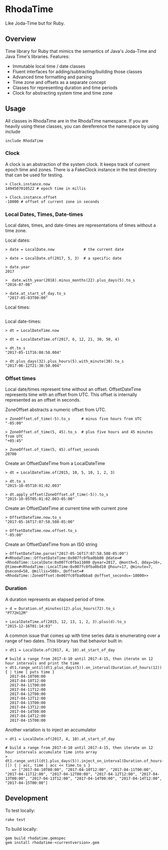 # RhodaTime

Like Joda-Time but for Ruby.

## Overview

Time library for Ruby that mimics the semantics of Java's Joda-Time and Java Time's libraries.  Features:

* Immutable local time / date classes
* Fluent interfaces for adding/subtracting/building those classes
* Advanced time formatting and parsing
* Time zone and offsets as a separate concept
* Classes for representing duration and time periods
* Clock for abstracting system time and time zone

## Usage

All classes in RhodaTime are in the RhodaTime namespace.  If you are heavily using these classes, you can dereference the namespace by using include

````
include RhodaTime
````

### Clock

A clock is an abstraction of the system clock.  It keeps track of current epoch time and zones.  There is a FakeClock instance in the test directory that can be used for testing.

````
> Clock.instance.now
1494507010522 # epoch time in millis

> Clock.instance.offset
-18000 # offset of current zone in seconds
````

### Local Dates, Times, Date-times

Local dates, times, and date-times are representations of times without a time zone.

Local dates:
````
> date = LocalDate.now             # the current date

> date = LocalDate.of(2017, 5, 3)  # a specific date

> date.year
2017

>  date.with_year(2018).minus_months(22).plus_days(5).to_s
"2016-07-08"

> date.at_start_of_day.to_s
 "2017-05-03T00:00"  
````

Local times:
````
````

Local date-times:
````
> dt = LocalDateTime.now

> dt = LocalDateTime.of(2017, 6, 12, 21, 30, 50, 4)

> dt.to_s
"2017-05-11T16:08:50.004"

> dt.plus_days(32).plus_hours(5).with_minute(30).to_s
"2017-06-12T21:30:50.004" 

````

### Offset times

Local date/times represent time without an offset.  OffsetDateTime represents time with an offset from UTC.  This offset is internally represented as an offset in seconds.


ZoneOffset abstracts a numeric offset from UTC.
````
> ZoneOffset.of_time(-5).to_s     # minus five hours from UTC
"-05:00"

> ZoneOffset.of_time(5, 45).to_s  # plus five hours and 45 minutes from UTC 
"+05:45"

> ZoneOffset.of_time(5, 45).offset_seconds
20700 
````

Create an OffsetDateTime from a LocalDateTime 
 ````
 > dt = LocalDateTime.of(2015, 10, 5, 10, 1, 2, 3)
 
 > dt.to_s
 "2015-10-05T10:01:02.003" 
 
 > dt.apply_offset(ZoneOffset.of_time(-5)).to_s
 "2015-10-05T05:01:02.003-05:00"
 ````

Create an OffsetDateTime at current time with current zone

````
> OffsetDateTime.now.to_s
"2017-05-16T17:07:58.508-05:00" 

> OffsetDateTime.now.offset.to_s
"-05:00"
````

Create an OffsetDateTime from an ISO string
````
> OffsetDateTime.parse("2017-05-16T17:07:58.508-05:00")
#<RhodaTime::OffsetDateTime:0x007fc0fba0bb80 @date=#<RhodaTime::LocalDate:0x007fc0fba11080 @year=2017, @month=5, @day=16>, @time=#<RhodaTime::LocalTime:0x007fc0fba0bd10 @hour=17, @minute=7, @second=58, @millis=508>, @offset=#<RhodaTime::ZoneOffset:0x007fc0fba0bba8 @offset_seconds=-18000>> 
````

### Duration

A duration represents an elapsed period of time.

````
> d = Duration.of_minutes(12).plus_hours(72).to_s
"PT72H12M"

> LocalDateTime.of(2015, 12, 13, 1, 2, 3).plus(d).to_s
"2015-12-16T01:14:03" 
````

A common issue that comes up with time series data is enumerating over a range of two dates.  This library has that behavior built in:

````
> dt1 = LocalDate.of(2017, 4, 10).at_start_of_day

# build a range from 2017-4-10 until 2017-4-15, then iterate on 12 hour intervals and print the time
> dt1.range_until(dt1.plus_days(5)).on_interval(Duration.of_hours(12)) { | time | puts time }
  2017-04-10T00:00
  2017-04-10T12:00
  2017-04-11T00:00
  2017-04-11T12:00
  2017-04-12T00:00
  2017-04-12T12:00
  2017-04-13T00:00
  2017-04-13T12:00
  2017-04-14T00:00
  2017-04-14T12:00
  2017-04-15T00:00

````

Another variation is to inject an accumulator

````
> dt1 = LocalDate.of(2017, 4, 10).at_start_of_day

# build a range from 2017-4-10 until 2017-4-15, then iterate on 12 hour intervals accumulate time into array
> dt1.range_until(dt1.plus_days(5)).inject_on_interval(Duration.of_hours(12), []) { | acc, time | acc << time.to_s }
   => ["2017-04-10T00:00", "2017-04-10T12:00", "2017-04-11T00:00", "2017-04-11T12:00", "2017-04-12T00:00", "2017-04-12T12:00", "2017-04-13T00:00", "2017-04-13T12:00", "2017-04-14T00:00", "2017-04-14T12:00", "2017-04-15T00:00"] 

````


## Development

To test locally:

````
rake test
````
  
To build locally:

````    
gem build rhodatime.gemspec
gem install rhodatime-<currentversion>.gem
````

